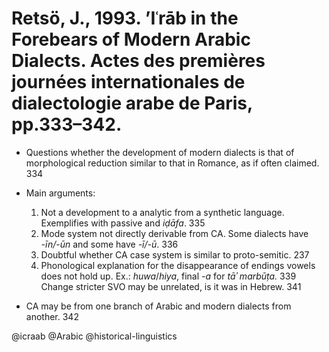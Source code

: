 # Retsö, J., 1993. ’Iʿrāb in the Forebears of Modern Arabic Dialects. Actes des premières journées internationales de dialectologie arabe de Paris, pp.333–342.

- Questions whether the development of modern dialects is that of morphological reduction similar to that in Romance, as if often claimed. 334

- Main arguments:
  1. Not a development to a analytic from a synthetic language. Exemplifies with passive and *iḍāfa*. 335
  2. Mode system not directly derivable from CA. Some dialects have *-īn/-ūn* and some have *-ī/-ū*. 336
  3. Doubtful whether CA case system is similar to proto-semitic. 237
  4. Phonological explanation for the disappearance of endings vowels does not hold up. Ex.: *huwa*/*hiya*, final *-a* for *tāʾ marbūṭa.* 339 Change stricter SVO may be unrelated, is it was in Hebrew. 341

- CA may be from one branch of Arabic and modern dialects from another. 342

@icraab
@Arabic
@historical-linguistics
